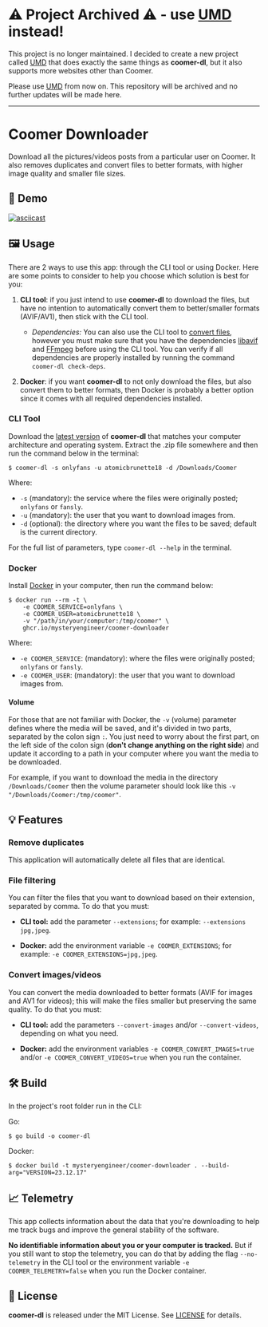 # ⚠️ Project Archived ⚠️ - use [UMD](https://github.com/vegidio/umd-app) instead!

This project is no longer maintained. I decided to create a new project called [UMD](https://github.com/vegidio/umd-app) that does exactly the same things as **coomer-dl**, but it also supports more websites other than Coomer.

Please use [UMD](https://github.com/vegidio/umd-app) from now on. This repository will be archived and no further updates will be made here.

---

# Coomer Downloader

Download all the pictures/videos posts from a particular user on Coomer. It also removes duplicates and convert files to better formats, with higher image quality and smaller file sizes.

## 🎥 Demo

[![asciicast](https://asciinema.org/a/BHbFOMd9pIaXRykcPYFfJAbgE.svg)](https://asciinema.org/a/BHbFOMd9pIaXRykcPYFfJAbgE)

## 🖼️ Usage

There are 2 ways to use this app: through the CLI tool or using Docker. Here are some points to consider to help you choose which solution is best for you:

1. **CLI tool**: if you just intend to use **coomer-dl** to download the files, but have no intention to automatically convert them to better/smaller formats (AVIF/AV1), then stick with the CLI tool.

   - _Dependencies:_ You can also use the CLI tool to [convert files](#convert-imagesvideos), however you must make sure that you have the dependencies [libavif](https://github.com/AOMediaCodec/libavif) and [FFmpeg](https://www.ffmpeg.org/download.html) before using the CLI tool. You can verify if all dependencies are properly installed by running the command `coomer-dl check-deps`.

2. **Docker**: if you want **coomer-dl** to not only download the files, but also convert them to better formats, then Docker is probably a better option since it comes with all required dependencies installed.

### CLI Tool

Download the [latest version](https://github.com/mysteryengineer/coomer-downloader/releases) of **coomer-dl** that matches your computer architecture and operating system. Extract the .zip file somewhere and then run the command below in the terminal:

```
$ coomer-dl -s onlyfans -u atomicbrunette18 -d /Downloads/Coomer
```

Where:

- `-s` (mandatory): the service where the files were originally posted; `onlyfans` or `fansly`.
- `-u` (mandatory): the user that you want to download images from.
- `-d` (optional): the directory where you want the files to be saved; default is the current directory.

For the full list of parameters, type `coomer-dl --help` in the terminal.

### Docker

Install [Docker](https://docs.docker.com/get-docker/) in your computer, then run the command below:

```
$ docker run --rm -t \
    -e COOMER_SERVICE=onlyfans \
    -e COOMER_USER=atomicbrunette18 \
    -v "/path/in/your/computer:/tmp/coomer" \
    ghcr.io/mysteryengineer/coomer-downloader
```

Where:

- `-e COOMER_SERVICE`: (mandatory): where the files were originally posted; `onlyfans` or `fansly`.
- `-e COOMER_USER`: (mandatory): the user that you want to download images from.

#### Volume

For those that are not familiar with Docker, the `-v` (volume) parameter defines where the media will be saved, and it's divided in two parts, separated by the colon sign `:`. You just need to worry about the first part, on the left side of the colon sign (**don't change anything on the right side**) and update it according to a path in your computer where you want the media to be downloaded.

For example, if you want to download the media in the directory `/Downloads/Coomer` then the volume parameter should look like this `-v "/Downloads/Coomer:/tmp/coomer"`.

## 💡 Features

### Remove duplicates

This application will automatically delete all files that are identical.

### File filtering

You can filter the files that you want to download based on their extension, separated by comma. To do that you must:

- **CLI tool:** add the parameter `--extensions`; for example: `--extensions jpg,jpeg`.

- **Docker:** add the environment variable `-e COOMER_EXTENSIONS`; for example: `-e COOMER_EXTENSIONS=jpg,jpeg`.

### Convert images/videos

You can convert the media downloaded to better formats (AVIF for images and AV1 for videos); this will make the files smaller but preserving the same quality. To do that you must:

- **CLI tool:** add the parameters `--convert-images` and/or `--convert-videos`, depending on what you need.

- **Docker:** add the environment variables `-e COOMER_CONVERT_IMAGES=true` and/or `-e COOMER_CONVERT_VIDEOS=true` when you run the container.

## 🛠️ Build

In the project's root folder run in the CLI:

Go:

```
$ go build -o coomer-dl
```

Docker:

```
$ docker build -t mysteryengineer/coomer-downloader . --build-arg="VERSION=23.12.17"
```

## 📈 Telemetry

This app collects information about the data that you're downloading to help me track bugs and improve the general stability of the software.

**No identifiable information about you or your computer is tracked.** But if you still want to stop the telemetry, you can do that by adding the flag `--no-telemetry` in the CLI tool or the environment variable `-e COOMER_TELEMETRY=false` when you run the Docker container.

## 📝 License

**coomer-dl** is released under the MIT License. See [LICENSE](LICENSE) for details.
